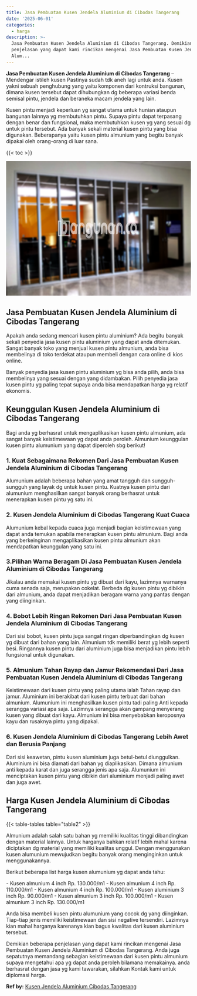```yaml
---
title: Jasa Pembuatan Kusen Jendela Aluminium di Cibodas Tangerang
date: '2025-06-01'
categories:
  - harga
description: >-
  Jasa Pembuatan Kusen Jendela Aluminium di Cibodas Tangerang. Demikian beberapa
  penjelasan yang dapat kami rincikan mengenai Jasa Pembuatan Kusen Jendela
  Alum...
---
```


**Jasa Pembuatan Kusen Jendela Aluminium di Cibodas Tangerang** – Mendengar istileh kusen Pastinya sudah tdk aneh lagi untuk anda. Kusen yakni sebuah penghubung yang yaitu komponen dari kontruksi bangunan, dimana kusen tersebut dapat dihubungkan dg beberapa variasi benda semisal pintu, jendela dan beraneka macam jendela yang lain.

Kusen pintu menjadi keperluan yg sangat utama untuk hunian ataupun bangunan lainnya yg membutuhkan pintu. Supaya pintu dapat terpasang dengan benar dan fungsional, maka membutuhkan kusen yg yang sesuai dg untuk pintu tersebut. Ada banyak sekali material kusen pintu yang bisa digunakan. Beberapanya yaitu kusen pintu almunium yang begitu banyak dipakai oleh orang-orang di luar sana.

{{< toc >}}

![Jasa Pembuatan Kusen Jendela Aluminium di Cibodas Tangerang](/images/harga-kusen-jendela-alumunium-47.png)

## Jasa Pembuatan Kusen Jendela Aluminium di Cibodas Tangerang

Apakah anda sedang mencari kusen pintu aluminium? Ada begitu banyak sekali penyedia jasa kusen pintu aluminium yang dapat anda ditemukan. Sangat banyak toko yang menjual kusen pintu almunium, anda bisa membelinya di toko terdekat ataupun membeli dengan cara online di kios online.

Banyak penyedia jasa kusen pintu aluminium yg bisa anda pilih, anda bisa membelinya yang sesuai dengan yang didambakan. Pilih penyedia jasa kusen pintu yg paling tepat supaya anda bisa mendapatkan harga yg relatif ekonomis.

## Keunggulan Kusen Jendela Aluminium di Cibodas Tangerang

Bagi anda yg berhasrat untuk mengaplikasikan kusen pintu almunium, ada sangat banyak keistimewaan yg dapat anda peroleh. Almunium keunggulan kusen pintu alumunium yang dapat diperoleh sbg berikut!

### 1\. Kuat Sebagaimana Rekomen Dari Jasa Pembuatan Kusen Jendela Aluminium di Cibodas Tangerang

Alumunium adalah beberapa bahan yang amat tangguh dan sungguh-sungguh yang layak dg untuk kusen pintu. Kuatnya kusen pintu dari alumunium menghasilkan sangat banyak orang berhasrat untuk menerapkan kusen pintu yg satu ini.

### 2\. Kusen Jendela Aluminium di Cibodas Tangerang Kuat Cuaca

Alumunium kebal kepada cuaca juga menjadi bagian keistimewaan yang dapat anda temukan apabila menerapkan kusen pintu almunium. Bagi anda yang berkeinginan mengaplikasikan kusen pintu almunium akan mendapatkan keunggulan yang satu ini.

### 3.Pilihan Warna Beragam Di Jasa Pembuatan Kusen Jendela Aluminium di Cibodas Tangerang

Jikalau anda memakai kusen pintu yg dibuat dari kayu, lazimnya warnanya cuma senada saja, merupakan cokelat. Berbeda dg kusen pintu yg dibikin dari almunium, anda dapat menjadikan beragam warna yang pantas dengan yang diinginkan.

### 4\. Bobot Lebih Ringan Rekomen Dari Jasa Pembuatan Kusen Jendela Aluminium di Cibodas Tangerang

Dari sisi bobot, kusen pintu juga sangat ringan diperbandingkan dg kusen yg dibuat dari bahan yang lain. Almunium tdk memiliki berat yg lebih seperti besi. Ringannya kusen pintu dari aluminium juga bisa menjadikan pintu lebih fungsional untuk digunakan.

### 5\. Almunium Tahan Rayap dan Jamur Rekomendasi Dari Jasa Pembuatan Kusen Jendela Aluminium di Cibodas Tangerang

Keistimewaan dari kusen pintu yang paling utama ialah Tahan rayap dan jamur. Aluminium ini berakibat dari kusen pintu terbuat dari bahan almunium. Alumunium ini menghasilkan kusen pintu tadi paling Anti kepada serangga variasi apa saja. Lazimnya serangga akan gampang menyerang kusen yang dibuat dari kayu. Almunium ini bisa menyebabkan keroposnya kayu dan rusaknya pintu yang dipakai.

### 6\. Kusen Jendela Aluminium di Cibodas Tangerang Lebih Awet dan Berusia Panjang

Dari sisi keawetan, pintu kusen aluminium juga betul-betul diunggulkan. Aluminium ini bisa diamati dari bahan yg diaplikasikan. Dimana almunium anti kepada karat dan juga serangga jenis apa saja. Alumunium ini menciptakan kusen pintu yang dibikin dari aluminium menjadi paling awet dan juga awet.

## Harga Kusen Jendela Aluminium di Cibodas Tangerang

{{< table-tables table="table2" >}}

Almunium adalah salah satu bahan yg memiliki kualitas tinggi dibandingkan dengan material lainnya. Untuk harganya bahkan relatif lebih mahal karena diciptakan dg material yang memiliki kualitas unggul. Dengan menggunakan kusen alumunium mewujudkan begitu banyak orang menginginkan untuk menggunakannya.

Berikut beberapa list harga kusen alumunium yg dapat anda tahu:

\- Kusen almunium 4 inch Rp. 130.000/m1 - Kusen almunium 4 inch Rp. 110.000/m1 - Kusen almunium 4 inch Rp. 100.000/m1 - Kusen aluminium 3 inch Rp. 90.000/m1 - Kusen almunium 3 inch Rp. 100.000/m1 - Kusen almunium 3 inch Rp. 130.000/m1

Anda bisa membeli kusen pintu alumunium yang cocok dg yang diinginkan. Tiap-tiap jenis memiliki keistimewaan dan sisi negative tersendiri. Lazimnya kian mahal harganya karenanya kian bagus kwalitas dari kusen aluminium tersebut.

Demikian beberapa penjelasan yang dapat kami rincikan mengenai Jasa Pembuatan Kusen Jendela Aluminium di Cibodas Tangerang. Anda juga sepatutnya memandang sebagian keistimewaan dari kusen pintu almunium supaya mengetahui apa yg dapat anda peroleh bilamana memakainya. anda berhasrat dengan jasa yg kami tawarakan, silahkan Kontak kami untuk diplomasi harga.

**Ref by:** [Kusen Jendela Aluminium Cibodas Tangerang](https://id.wikipedia.org/wiki/Kusen)
